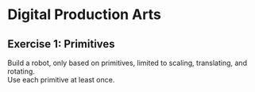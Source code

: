 
# Digital Production Arts  
## Exercise 1: Primitives  
Build a robot, only based on primitives, limited to scaling, translating, and rotating.  
Use each primitive at least once.  
